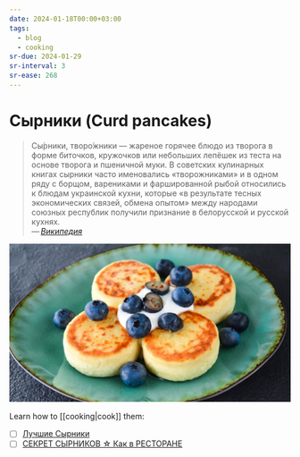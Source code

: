 ```yaml
---
date: 2024-01-18T00:00+03:00
tags:
  - blog
  - cooking
sr-due: 2024-01-29
sr-interval: 3
sr-ease: 268
---
```


# Сырники (Curd pancakes)

> Сы́рники, творо́жники — жареное горячее блюдо из творога в форме биточков,
> кружочков или небольших лепёшек из теста на основе творога и пшеничной муки. В
> советских кулинарных книгах сырники часто именовались «творожниками» и в одном
> ряду с борщом, варениками и фаршированной рыбой относились к блюдам украинской
> кухни, которые «в результате тесных экономических связей, обмена опытом» между
> народами союзных республик получили признание в белорусской и русской кухнях.\
> — <cite>[Википедия](https://ru.wikipedia.org/wiki/%D0%A1%D1%8B%D1%80%D0%BD%D0%B8%D0%BA%D0%B8)</cite>

![Currd pankekes](img/curd_pancakes.jpg)

Learn how to [[cooking|cook]] them:

- [ ] [Лучшие Сырники](https://www.youtube.com/watch?app=desktop&v=qg4D7NFtTeI#dialog)
- [ ] [СЕКРЕТ СЫРНИКОВ ☆ Как в РЕСТОРАНЕ](https://www.youtube.com/watch?app=desktop&v=o-J33AkQja4)
